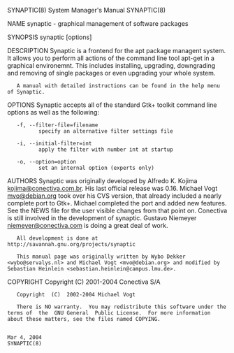 SYNAPTIC(8)                                                                                System Manager's Manual                                                                                SYNAPTIC(8)

NAME
       synaptic - graphical management of software packages

SYNOPSIS
       synaptic [options]

DESCRIPTION
       Synaptic  is  a  frontend for the apt package managent system.  It allows you to perform all actions of the command line tool apt-get in a graphical environemnt. This includes installing, upgrading,
       downgrading  and removing of single packages or even upgrading your whole system.

       A manual with detailed instructions can be found in the help menu of Synaptic.

OPTIONS
       Synaptic accepts all of the standard Gtk+ toolkit command line options as well as the following:

       -f, --filter-file=filename
              specify an alternative filter settings file

       -i, --initial-filter=int
              apply the filter with number int at startup

       -o, --option=option
              set an internal option (experts only)

AUTHORS
       Synaptic was originally developed by Alfredo K. Kojima <kojima@conectiva.com.br>. His last official release was 0.16. Michael Vogt <mvo@debian.org> took over his CVS version, that already included a
       nearly  complete port to Gtk+. Michael completed the port and added new features. See the NEWS file for the user visible changes from that point on. Conectiva is still involved in the development of
       synaptic. Gustavo Niemeyer <niemeyer@conectiva.com> is doing a great deal of work.

       All development is done at http://savannah.gnu.org/projects/synaptic

       This manual page was originally written by Wybo Dekker <wybo@servalys.nl> and Michael Vogt <mvo@debian.org> and modified by Sebastian Heinlein <sebastian.heinlein@campus.lmu.de>.

COPYRIGHT
       Copyright  (C)  2001-2004 Conectiva S/A

       Copyright  (C)  2002-2004 Michael Vogt

       There is NO warranty.  You may redistribute this software under the terms of  the  GNU General  Public License.  For more information about these matters, see the files named COPYING.

                                                                                                 Mar 4, 2004                                                                                      SYNAPTIC(8)
